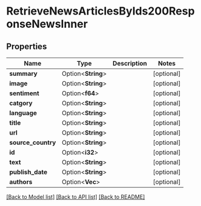 # RetrieveNewsArticlesByIds200ResponseNewsInner

## Properties

Name | Type | Description | Notes
------------ | ------------- | ------------- | -------------
**summary** | Option<**String**> |  | [optional]
**image** | Option<**String**> |  | [optional]
**sentiment** | Option<**f64**> |  | [optional]
**catgory** | Option<**String**> |  | [optional]
**language** | Option<**String**> |  | [optional]
**title** | Option<**String**> |  | [optional]
**url** | Option<**String**> |  | [optional]
**source_country** | Option<**String**> |  | [optional]
**id** | Option<**i32**> |  | [optional]
**text** | Option<**String**> |  | [optional]
**publish_date** | Option<**String**> |  | [optional]
**authors** | Option<**Vec<String>**> |  | [optional]

[[Back to Model list]](../README.md#documentation-for-models) [[Back to API list]](../README.md#documentation-for-api-endpoints) [[Back to README]](../README.md)



